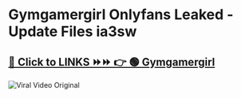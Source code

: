 
 # Gymgamergirl Onlyfans Leaked - Update Files ia3sw

## <h2><a href="https://clipsfans.com/Gymgamergirl&ref=git">🔗 Click to LINKS ⏩⏩ 👉 🟢 Gymgamergirl </a></h2>

<a href="https://clipsfans.com/Gymgamergirl&ref=git" rel="nofollow" data-target="animated-image.originalLink"><img src="https://i.ibb.co.com/xMMVF88/686577567.gif" alt="Viral Video Original" style="max-width: 100%; display: inline-block;" data-target="animated-image.originalImage"></a>

